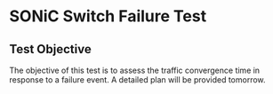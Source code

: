 # SONiC Switch Failure Test

## Test Objective

The objective of this test is to assess the traffic convergence time in response to a failure event.
A detailed plan will be provided tomorrow.
